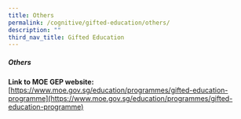 ```yaml
---
title: Others
permalink: /cognitive/gifted-education/others/
description: ""
third_nav_title: Gifted Education
---
```

##### **Others**
**Link to MOE GEP website:**<br>
[https://www.moe.gov.sg/education/programmes/gifted-education-programme](https://www.moe.gov.sg/education/programmes/gifted-education-programme)